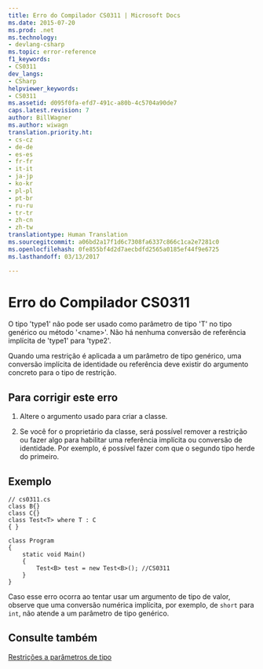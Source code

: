 ```yaml
---
title: Erro do Compilador CS0311 | Microsoft Docs
ms.date: 2015-07-20
ms.prod: .net
ms.technology:
- devlang-csharp
ms.topic: error-reference
f1_keywords:
- CS0311
dev_langs:
- CSharp
helpviewer_keywords:
- CS0311
ms.assetid: d095f0fa-efd7-491c-a80b-4c5704a90de7
caps.latest.revision: 7
author: BillWagner
ms.author: wiwagn
translation.priority.ht:
- cs-cz
- de-de
- es-es
- fr-fr
- it-it
- ja-jp
- ko-kr
- pl-pl
- pt-br
- ru-ru
- tr-tr
- zh-cn
- zh-tw
translationtype: Human Translation
ms.sourcegitcommit: a06bd2a17f1d6c7308fa6337c866c1ca2e7281c0
ms.openlocfilehash: 0fe855bf4d2d7aecbdfd2565a0185ef44f9e6725
ms.lasthandoff: 03/13/2017

---
```

# <a name="compiler-error-cs0311"></a>Erro do Compilador CS0311
O tipo 'type1' não pode ser usado como parâmetro de tipo 'T' no tipo genérico ou método '\<name>'. Não há nenhuma conversão de referência implícita de 'type1' para 'type2'.  
  
 Quando uma restrição é aplicada a um parâmetro de tipo genérico, uma conversão implícita de identidade ou referência deve existir do argumento concreto para o tipo de restrição.  
  
## <a name="to-correct-this-error"></a>Para corrigir este erro  
  
1.  Altere o argumento usado para criar a classe.  
  
2.  Se você for o proprietário da classe, será possível remover a restrição ou fazer algo para habilitar uma referência implícita ou conversão de identidade. Por exemplo, é possível fazer com que o segundo tipo herde do primeiro.  
  
## <a name="example"></a>Exemplo  
  
```  
// cs0311.cs  
class B{}  
class C{}  
class Test<T> where T : C  
{ }  
  
class Program  
{  
    static void Main()  
    {  
        Test<B> test = new Test<B>(); //CS0311  
    }  
}  
```  
  
 Caso esse erro ocorra ao tentar usar um argumento de tipo de valor, observe que uma conversão numérica implícita, por exemplo, de `short` para `int`, não atende a um parâmetro de tipo genérico.  
  
## <a name="see-also"></a>Consulte também  
 [Restrições a parâmetros de tipo](../../../csharp/programming-guide/generics/constraints-on-type-parameters.md)
